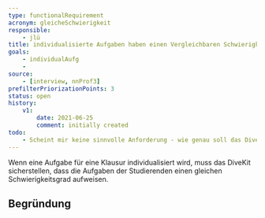 ```yaml
---
type: functionalRequirement
acronym: gleicheSchwierigkeit
responsible: 
    - jlü
title: individualisierte Aufgaben haben einen Vergleichbaren Schwierigkeitsgrad
goals: 
    - individualAufg
    -
source:
    - [interview, nnProf3]
prefilterPriorizationPoints: 3
status: open
history:
    v1:
        date: 2021-06-25
        comment: initially created
todo: 
    - Scheint mir keine sinnvolle Anforderung - wie genau soll das DiveKit das tun? Die Aufgaben stellt doch der Mensch. Was genau muss Divekit hier an Unterschützung liefern?
---
```



Wenn eine Aufgabe für eine Klausur individualisiert wird, muss das DiveKit sicherstellen, dass die Aufgaben
der Studierenden einen gleichen Schwierigkeitsgrad aufweisen.


## Begründung
